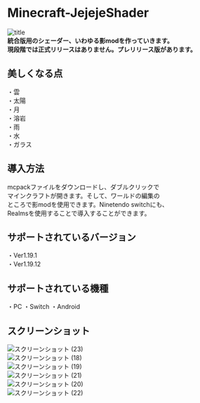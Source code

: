# Minecraft-JejejeShader
![title](https://user-images.githubusercontent.com/87007186/174525515-d4fb6a19-7c2b-44b7-adf1-8403e0c3614b.png)  
**統合版用のシェーダー、いわゆる影modを作っていきます。  
現段階では正式リリースはありません。プレリリース版があります。**
## 美しくなる点
・雲  
・太陽  
・月  
・溶岩  
・雨  
・水  
・ガラス  
## 導入方法
mcpackファイルをダウンロードし、ダブルクリックで  
マインクラフトが開きます。そして、ワールドの編集の  
ところで影modを使用できます。Ninetendo switchにも、  
Realmsを使用することで導入することができます。  
## サポートされているバージョン
・Ver1.19.1  
・Ver1.19.12
## サポートされている機種
・PC ・Switch ・Android
## スクリーンショット  
![スクリーンショット (23)](https://user-images.githubusercontent.com/87007186/174552016-932561cd-3064-4726-8781-d8d9daecbc1d.png)  
![スクリーンショット (18)](https://user-images.githubusercontent.com/87007186/174552031-188c62aa-5439-485f-be18-b42f7da33281.png)  
![スクリーンショット (19)](https://user-images.githubusercontent.com/87007186/174552045-0b60c84d-d0e4-4cf1-954a-6a4fe3f8f9c0.png)  
![スクリーンショット (21)](https://user-images.githubusercontent.com/87007186/174552056-a5e66ba6-1cef-45f5-a4c9-342482b9f8fc.png)  
![スクリーンショット (20)](https://user-images.githubusercontent.com/87007186/174552068-cb930b06-1bde-4b89-ae6f-922946598fcf.png)  
![スクリーンショット (22)](https://user-images.githubusercontent.com/87007186/174552086-14e80992-0eb8-4b7b-934d-8ac3aca685cc.png)  
